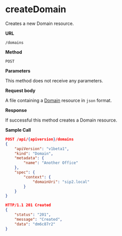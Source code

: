 # createDomain

Creates a new Domain resource.

**URL**

`/domains`

**Method**

`POST`

**Parameters**

This method does not receive any parameters.

**Request body**

A file containing a [Domain](../../configuration/domains.md) resource in `json` format.

**Response**

If successful this method creates a Domain resource.

**Sample Call**

```json
POST /api/{apiversion}/domains
{
	"apiVersion": "v1beta1",
	"kind": "Domain",
	"metadata": {
		"name": "Another Office"
	},
	"spec": {
		"context": {
			"domainUri": "sip2.local"
		}
	}
}

HTTP/1.1 201 Created
{
	"status": "201",
	"message": "Created",
	"data": "dm6c87r2"
}
```
